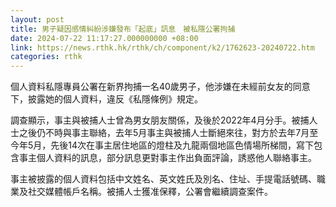 ```yaml
---
layout: post
title: 男子疑因感情糾紛涉嫌發布「起底」訊息　被私隱公署拘捕
date: 2024-07-22 11:17:27.000000000 +08:00
link: https://news.rthk.hk/rthk/ch/component/k2/1762623-20240722.htm
categories: rthk
---
```


個人資料私隱專員公署在新界拘捕一名40歲男子，他涉嫌在未經前女友的同意下，披露她的個人資料，違反《私隱條例》規定。
 
調查顯示，事主與被捕人士曾為男女朋友關係，及後於2022年4月分手。被捕人士之後仍不時與事主聯絡，去年5月事主與被捕人士斷絕來往，對方於去年7月至今年5月，先後14次在事主居住地區的燈柱及九龍兩個地區色情場所梯間，寫下包含事主個人資料的訊息，部分訊息更對事主作出負面評論，誘惑他人聯絡事主。

事主被披露的個人資料包括中文姓名、英文姓氏及別名、住址、手提電話號碼、職業及社交媒體帳戶名稱。被捕人士獲准保釋，公署會繼續調查案件。
